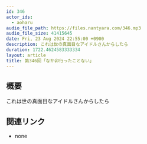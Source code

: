 ```yaml
---
id: 346
actor_ids:
  - aoharu
audio_file_path: https://files.nantyara.com/346.mp3
audio_file_size: 41415645
date: Fri, 23 Aug 2024 22:55:00 +0900
description: これは世の真面目なアイドルさんからしたら
duration: 1722.4624583333334
layout: article
title: 第346回「なか卯行ったことない」
---
```

## 概要

これは世の真面目なアイドルさんからしたら

## 関連リンク

* none
